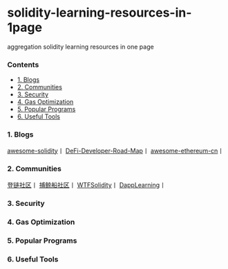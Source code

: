 # solidity-learning-resources-in-1page
aggregation solidity learning resources in one page

### Contents

- [1. Blogs](#1-blogs)
- [2. Communities](#2-communities)
- [3. Security](#3-security)
- [4. Gas Optimization](#4-gas-optimization)
- [5. Popular Programs](#5-popular-programs)
- [6. Useful Tools](#6-useful-tools)
  
 ### 1. Blogs
  [awesome-solidity](https://github.com/bkrem/awesome-solidity?_blank)丨
  [DeFi-Developer-Road-Map](https://github.com/OffcierCia/DeFi-Developer-Road-Map)丨
  [awesome-ethereum-cn](https://github.com/dily3825002/awesome-ethereum-cn)丨
  
 
 ### 2. Communities
  [登链社区](https://learnblockchain.cn/)丨
  [捕鲸船社区](https://web3dao-cn.github.io/solidity-example/)丨
  [WTFSolidity](https://github.com/AmazingAng/WTFSolidity)丨
  [DappLearning](https://github.com/Dapp-Learning-DAO/Dapp-Learning)丨
 
 ### 3. Security
 
 ### 4. Gas Optimization
 
 ### 5. Popular Programs
 
 ### 6. Useful Tools
 

